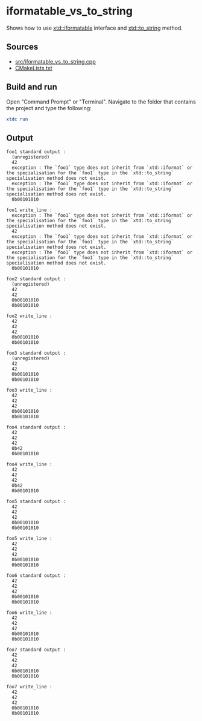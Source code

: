 # iformatable_vs_to_string

Shows how to use [xtd::iformatable](https://gammasoft71.github.io/xtd/reference_guides/latest/classxtd_1_1iformatable.html) interface and [xtd::to_string](https://gammasoft71.github.io/xtd/reference_guides/latest/group__xtd__core.html#gaceb0e0a25d04cce9beebad549c27c167) method.

## Sources

* [src/iformatable_vs_to_string.cpp](src/iformatable_vs_to_string.cpp)
* [CMakeLists.txt](CMakeLists.txt)

## Build and run

Open "Command Prompt" or "Terminal". Navigate to the folder that contains the project and type the following:

```cmake
xtdc run
```

## Output

```
foo1 standard output :
  (unregistered)
  42
  exception : The `foo1` type does not inherit from `xtd::iformat` or the specialisation for the `foo1` type in the `xtd::to_string` specialisation method does not exist.
  exception : The `foo1` type does not inherit from `xtd::iformat` or the specialisation for the `foo1` type in the `xtd::to_string` specialisation method does not exist.
  0b00101010

foo1 write_line :
  exception : The `foo1` type does not inherit from `xtd::iformat` or the specialisation for the `foo1` type in the `xtd::to_string` specialisation method does not exist.
  42
  exception : The `foo1` type does not inherit from `xtd::iformat` or the specialisation for the `foo1` type in the `xtd::to_string` specialisation method does not exist.
  exception : The `foo1` type does not inherit from `xtd::iformat` or the specialisation for the `foo1` type in the `xtd::to_string` specialisation method does not exist.
  0b00101010

foo2 standard output :
  (unregistered)
  42
  42
  0b00101010
  0b00101010

foo2 write_line :
  42
  42
  42
  0b00101010
  0b00101010

foo3 standard output :
  (unregistered)
  42
  42
  0b00101010
  0b00101010

foo3 write_line :
  42
  42
  42
  0b00101010
  0b00101010

foo4 standard output :
  42
  42
  42
  0b42
  0b00101010

foo4 write_line :
  42
  42
  42
  0b42
  0b00101010

foo5 standard output :
  42
  42
  42
  0b00101010
  0b00101010

foo5 write_line :
  42
  42
  42
  0b00101010
  0b00101010

foo6 standard output :
  42
  42
  42
  0b00101010
  0b00101010

foo6 write_line :
  42
  42
  42
  0b00101010
  0b00101010

foo7 standard output :
  42
  42
  42
  0b00101010
  0b00101010

foo7 write_line :
  42
  42
  42
  0b00101010
  0b00101010
```
